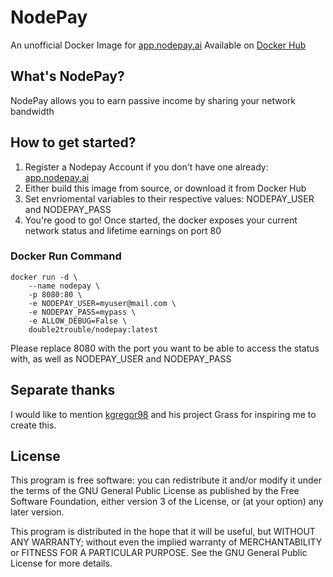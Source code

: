 # NodePay
An unofficial Docker Image for [app.nodepay.ai](https://app.nodepay.ai/register?ref=3iXL7IuXXwKQVE6)
Available on [Docker Hub](https://hub.docker.com/r/camislav/grass)

## What's NodePay?
NodePay allows you to earn passive income by sharing your network bandwidth

## How to get started?
1. Register a Nodepay Account if you don't have one already: [app.nodepay.ai](https://app.nodepay.ai/register?ref=3iXL7IuXXwKQVE6)
2. Either build this image from source, or download it from Docker Hub
3. Set envriomental variables to their respective values: NODEPAY_USER and NODEPAY_PASS
4. You're good to go! Once started, the docker exposes your current network status and lifetime earnings on port 80

### Docker Run Command
```
docker run -d \
    --name nodepay \
    -p 8080:80 \
    -e NODEPAY_USER=myuser@mail.com \
    -e NODEPAY_PASS=mypass \
    -e ALLOW_DEBUG=False \
    double2trouble/nodepay:latest
```

Please replace 8080 with the port you want to be able to access the status with, as well as NODEPAY_USER and NODEPAY_PASS

## Separate thanks
I would like to mention [kgregor98](https://github.com/kgregor98/grass) and his project Grass for inspiring me to create this.


## License
This program is free software: you can redistribute it and/or modify it under the terms of the GNU General Public License as published by the Free Software Foundation, either version 3 of the License, or (at your option) any later version.

This program is distributed in the hope that it will be useful, but WITHOUT ANY WARRANTY; without even the implied warranty of MERCHANTABILITY or FITNESS FOR A PARTICULAR PURPOSE. See the GNU General Public License for more details.


